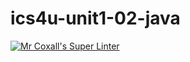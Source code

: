 # ics4u-unit1-02-java

[![Mr Coxall's Super Linter](https://github.com/dbcalitis/ics4u-unit1-02-java/workflows/Mr%20Coxall's%20Super%20Linter/badge.svg)](https://github.com/dbcalitis/ics4u-unit1-02-java/actions/)

